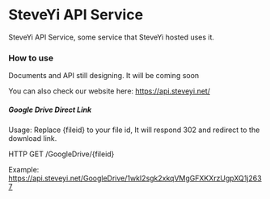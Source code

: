 # SteveYi API Service
SteveYi API Service, some service that SteveYi hosted uses it.

### How to use
Documents and API still designing. It will be coming soon

You can also check our website here: https://api.steveyi.net/

##### Google Drive Direct Link

Usage: Replace {fileid} to your file id, It will respond 302 and redirect to the download link.

HTTP GET /GoogleDrive/{fileid}

Example: https://api.steveyi.net/GoogleDrive/1wkI2sgk2xkqVMgGFXKXrzUgpXQ1j2637